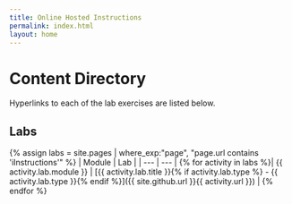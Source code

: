 ```yaml
---
title: Online Hosted Instructions
permalink: index.html
layout: home
---
```


# Content Directory

Hyperlinks to each of the lab exercises are listed below.

## Labs

{% assign labs = site.pages | where_exp:"page", "page.url contains 'iInstructions'" %}
| Module | Lab |
| --- | --- | 
{% for activity in labs  %}| {{ activity.lab.module }} | [{{ activity.lab.title }}{% if activity.lab.type %} - {{ activity.lab.type }}{% endif %}]({{ site.github.url }}{{ activity.url }}) |
{% endfor %}

